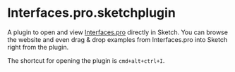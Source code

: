 # Interfaces.pro.sketchplugin

A plugin to open and view [Interfaces.pro](https://interfaces.pro) directly in Sketch. You can browse the website and even drag & drop examples from Interfaces.pro into Sketch right from the plugin.

The shortcut for opening the plugin is `cmd+alt+ctrl+I`.
